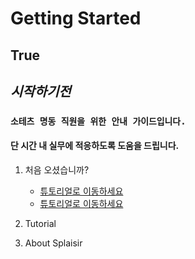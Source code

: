 # Getting Started
## True
## *시작하기전*
### `소테츠 명동 직원을 위한 안내 가이드입니다.`

#### 단 시간 내 실무에 적응하도록 도움을 드립니다.

1. 처음 오셨습니까?
    - [튜토리얼로 이동하세요](#시작하기전)
    - [튜토리얼로 이동하세요](#True)


3. Tutorial
4. About Splaisir
